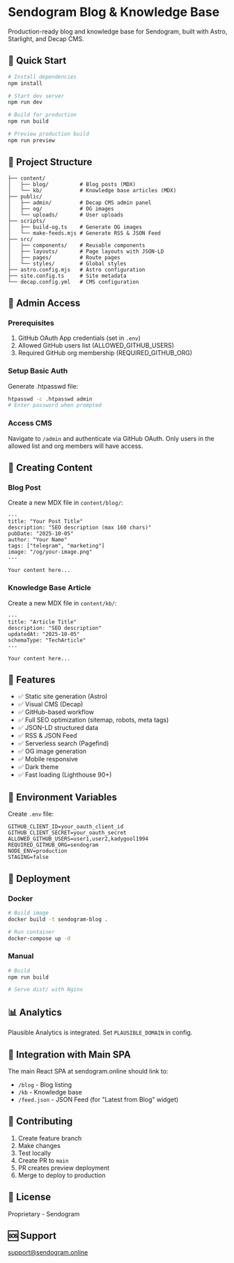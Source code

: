 # Sendogram Blog & Knowledge Base

Production-ready blog and knowledge base for Sendogram, built with Astro, Starlight, and Decap CMS.

## 🚀 Quick Start

```bash
# Install dependencies
npm install

# Start dev server
npm run dev

# Build for production
npm run build

# Preview production build
npm run preview
```

## 📁 Project Structure

```
├── content/
│   ├── blog/          # Blog posts (MDX)
│   └── kb/            # Knowledge base articles (MDX)
├── public/
│   ├── admin/         # Decap CMS admin panel
│   ├── og/            # OG images
│   └── uploads/       # User uploads
├── scripts/
│   ├── build-og.ts    # Generate OG images
│   └── make-feeds.mjs # Generate RSS & JSON Feed
├── src/
│   ├── components/    # Reusable components
│   ├── layouts/       # Page layouts with JSON-LD
│   ├── pages/         # Route pages
│   └── styles/        # Global styles
├── astro.config.mjs   # Astro configuration
├── site.config.ts     # Site metadata
└── decap.config.yml   # CMS configuration
```

## 🔐 Admin Access

### Prerequisites

1. GitHub OAuth App credentials (set in `.env`)
2. Allowed GitHub users list (ALLOWED_GITHUB_USERS)
3. Required GitHub org membership (REQUIRED_GITHUB_ORG)

### Setup Basic Auth

Generate .htpasswd file:

```bash
htpasswd -c .htpasswd admin
# Enter password when prompted
```

### Access CMS

Navigate to `/admin` and authenticate via GitHub OAuth. Only users in the allowed list and org members will have access.

## 📝 Creating Content

### Blog Post

Create a new MDX file in `content/blog/`:

```mdx
---
title: "Your Post Title"
description: "SEO description (max 160 chars)"
pubDate: "2025-10-05"
author: "Your Name"
tags: ["telegram", "marketing"]
image: "/og/your-image.png"
---

Your content here...
```

### Knowledge Base Article

Create a new MDX file in `content/kb/`:

```mdx
---
title: "Article Title"
description: "SEO description"
updatedAt: "2025-10-05"
schemaType: "TechArticle"
---

Your content here...
```

## 🎨 Features

- ✅ Static site generation (Astro)
- ✅ Visual CMS (Decap)
- ✅ GitHub-based workflow
- ✅ Full SEO optimization (sitemap, robots, meta tags)
- ✅ JSON-LD structured data
- ✅ RSS & JSON Feed
- ✅ Serverless search (Pagefind)
- ✅ OG image generation
- ✅ Mobile responsive
- ✅ Dark theme
- ✅ Fast loading (Lighthouse 90+)

## 🔧 Environment Variables

Create `.env` file:

```env
GITHUB_CLIENT_ID=your_oauth_client_id
GITHUB_CLIENT_SECRET=your_oauth_secret
ALLOWED_GITHUB_USERS=user1,user2,kadygool1994
REQUIRED_GITHUB_ORG=sendogram
NODE_ENV=production
STAGING=false
```

## 🚢 Deployment

### Docker

```bash
# Build image
docker build -t sendogram-blog .

# Run container
docker-compose up -d
```

### Manual

```bash
# Build
npm run build

# Serve dist/ with Nginx
```

## 📊 Analytics

Plausible Analytics is integrated. Set `PLAUSIBLE_DOMAIN` in config.

## 🔗 Integration with Main SPA

The main React SPA at sendogram.online should link to:

- `/blog` - Blog listing
- `/kb` - Knowledge base
- `/feed.json` - JSON Feed (for "Latest from Blog" widget)

## 🤝 Contributing

1. Create feature branch
2. Make changes
3. Test locally
4. Create PR to `main`
5. PR creates preview deployment
6. Merge to deploy to production

## 📄 License

Proprietary - Sendogram

## 🆘 Support

support@sendogram.online
